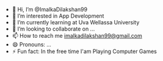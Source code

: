 - 👋 Hi, I’m @ImalkaDilakshan99
- 👀 I’m interested in App Development
- 🌱 I’m currently learning at Uva Wellassa University
- 💞️ I’m looking to collaborate on ...
- 📫 How to reach me imalkadilakshan99@gmail.com
- 😄 Pronouns: ...
- ⚡ Fun fact: In the free time I'am Playing Computer Games

<!---
ImalkaDilakshan99/ImalkaDilakshan99 is a ✨ special ✨ repository because its `README.md` (this file) appears on your GitHub profile.
You can click the Preview link to take a look at your changes.
--->

